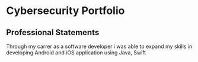 # Cybersecurity Portfolio
## Professional Statements
Through my carrer as a software developer i was able to expand my skills in developing Android and iOS application using Java, Swift
